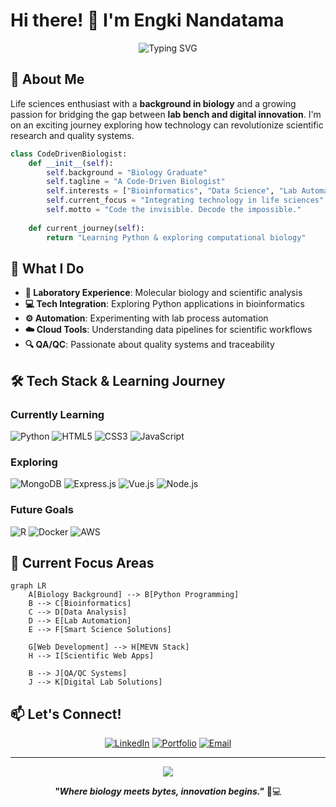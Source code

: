 # Hi there! 👋 I'm Engki Nandatama

<div align="center">
  <img src="https://readme-typing-svg.herokuapp.com?font=Fira+Code&pause=1000&color=36BCF7&center=true&vCenter=true&width=435&lines=Code+the+invisible.;Decode+the+impossible.;Biology+%2B+Technology+%3D+Innovation" alt="Typing SVG" />
</div>

## 🧬 About Me

Life sciences enthusiast with a **background in biology** and a growing passion for bridging the gap between **lab bench and digital innovation**. I'm on an exciting journey exploring how technology can revolutionize scientific research and quality systems.

```python
class CodeDrivenBiologist:
    def __init__(self):
        self.background = "Biology Graduate"
        self.tagline = "A Code-Driven Biologist"
        self.interests = ["Bioinformatics", "Data Science", "Lab Automation", "QA/QC Systems"]
        self.current_focus = "Integrating technology in life sciences"
        self.motto = "Code the invisible. Decode the impossible."
    
    def current_journey(self):
        return "Learning Python & exploring computational biology"
```

## 🔬 What I Do

- **🧪 Laboratory Experience**: Molecular biology and scientific analysis
- **💻 Tech Integration**: Exploring Python applications in bioinformatics
- **⚙️ Automation**: Experimenting with lab process automation
- **☁️ Cloud Tools**: Understanding data pipelines for scientific workflows
- **🔍 QA/QC**: Passionate about quality systems and traceability

## 🛠️ Tech Stack & Learning Journey

### Currently Learning
![Python](https://img.shields.io/badge/Python-3776AB?style=for-the-badge&logo=python&logoColor=white)
![HTML5](https://img.shields.io/badge/HTML5-E34F26?style=for-the-badge&logo=html5&logoColor=white)
![CSS3](https://img.shields.io/badge/CSS3-1572B6?style=for-the-badge&logo=css3&logoColor=white)
![JavaScript](https://img.shields.io/badge/JavaScript-F7DF1E?style=for-the-badge&logo=javascript&logoColor=black)

### Exploring
![MongoDB](https://img.shields.io/badge/MongoDB-47A248?style=for-the-badge&logo=mongodb&logoColor=white)
![Express.js](https://img.shields.io/badge/Express.js-000000?style=for-the-badge&logo=express&logoColor=white)
![Vue.js](https://img.shields.io/badge/Vue.js-4FC08D?style=for-the-badge&logo=vue.js&logoColor=white)
![Node.js](https://img.shields.io/badge/Node.js-339933?style=for-the-badge&logo=node.js&logoColor=white)

### Future Goals
![R](https://img.shields.io/badge/R-276DC3?style=for-the-badge&logo=r&logoColor=white)
![Docker](https://img.shields.io/badge/Docker-2496ED?style=for-the-badge&logo=docker&logoColor=white)
![AWS](https://img.shields.io/badge/AWS-232F3E?style=for-the-badge&logo=amazon-aws&logoColor=white)

## 🎯 Current Focus Areas

```mermaid
graph LR
    A[Biology Background] --> B[Python Programming]
    B --> C[Bioinformatics]
    C --> D[Data Analysis]
    D --> E[Lab Automation]
    E --> F[Smart Science Solutions]
    
    G[Web Development] --> H[MEVN Stack]
    H --> I[Scientific Web Apps]
    
    B --> J[QA/QC Systems]
    J --> K[Digital Lab Solutions]
```

## 📫 Let's Connect!

<div align="center">
  
[![LinkedIn](https://img.shields.io/badge/LinkedIn-0077B5?style=for-the-badge&logo=linkedin&logoColor=white)](https://linkedin.com/in/yourprofile)
[![Portfolio](https://img.shields.io/badge/Portfolio-FF5722?style=for-the-badge&logo=todoist&logoColor=white)](https://yourportfolio.com)
[![Email](https://img.shields.io/badge/Email-D14836?style=for-the-badge&logo=gmail&logoColor=white)](mailto:your.email@example.com)

</div>

---

<div align="center">
  <img src="https://komarev.com/ghpvc/?username=yourusername&color=blueviolet&style=flat-square&label=Profile+Views" />
  
  ***"Where biology meets bytes, innovation begins."*** 🧬💻
</div>
